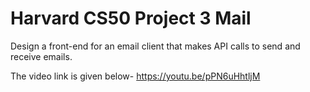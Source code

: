 # Harvard CS50 Project 3 Mail
Design a front-end for an email client that makes API calls to send and receive emails.

The video link is given below-
https://youtu.be/pPN6uHhtljM
